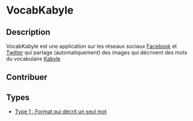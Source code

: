 # VocabKabyle


## Description

VocabKabyle est une application sur les réseaux sociaux [Facebook](https://facebook.com/VocabKabyle) et [Twitter](https://twitter.com/VocabKabyle) qui partage (automatiquement) des images qui décrivent des mots du vocabulaire [Kabyle](https://fr.wikipedia.org/wiki/Kabyle)


## Contribuer 


## Types 

* [Type 1 : Format qui décrit un seul mot](https://github.com/VocabKabyle/VocabKabyle/blob/master/T1/README.md)
